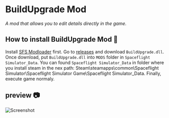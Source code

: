 # BuildUpgrade Mod
_A mod that allows you to edit details directly in the game._

## How to install BuildUpgrade Mod 🚀

Install [SFS Modloader](https://github.com/105-Code/SFS-Modloader/releases) first.
Go to [releases](https://github.com/cucumber-sp/SFSBuildUpgrade/releases) and download `BuildUpgrade.dll`. Once download, put `BuildUpgrade.dll` into `MODS` folder in `Spaceflight Simulator_Data`. You can found `Spaceflight Simulator_Data` in folder where you install steam in the nex path: Steam\steamapps\common\Spaceflight Simulator\Spaceflight Simulator Game\Spaceflight Simulator_Data. Finally, execute game normaly.


## preview 📷

![Screenshot](https://user-images.githubusercontent.com/100789522/156414850-ad808fc7-bfd6-4dfc-a473-cdce868433fa.png)